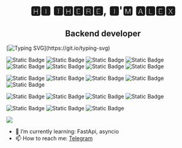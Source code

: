 <h1 align="center">🅷🅸 🆃🅷🅴🆁🅴, 🅸'🅼 🅰🅻🅴🆇</h1>
<h2 align="center">Backend developer</h2>

[![Typing SVG](https://readme-typing-svg.herokuapp.com?color=%2300A550&lines=My+basic+technology+stack:)](https://git.io/typing-svg)

![Static Badge](https://img.shields.io/badge/Python-0000FF)
![Static Badge](https://img.shields.io/badge/Django-228B22)
![Static Badge](https://img.shields.io/badge/Django_REST-framework-red)
![Static Badge](https://img.shields.io/badge/Docker-008080)
![Static Badge](https://img.shields.io/badge/Nginx-006400)
![Static Badge](https://img.shields.io/badge/Git-FF4500)
![Static Badge](https://img.shields.io/badge/Linux-FFDAB9)
![Static Badge](https://img.shields.io/badge/PostgreSQL-4682B4)

![Static Badge](https://img.shields.io/badge/REST_API-6A5ACD)
![Static Badge](https://img.shields.io/badge/Postman-D2691E)
![Static Badge](https://img.shields.io/badge/Logging-696969)
![Static Badge](https://img.shields.io/badge/unittest-800000)
![Static Badge](https://img.shields.io/badge/DBeaver-66CDAA)

![Static Badge](https://img.shields.io/badge/HTML-FF7F50)
![Static Badge](https://img.shields.io/badge/CSS-00CED1)
![Static Badge](https://img.shields.io/badge/Bootstrap-7B68EE)
![Static Badge](https://img.shields.io/badge/Jinja-000000)

![Static Badge](https://img.shields.io/badge/FastAPI-2E8B57)
![Static Badge](https://img.shields.io/badge/asyncio-808000)
![Static Badge](https://img.shields.io/badge/pydantic-sqlalchemy-black)


![](https://github-profile-summary-cards.vercel.app/api/cards/profile-details?username=Aleks-Ti&theme=solarized_dark)

- 🌱 I’m currently learning: FastApi, asyncio
- 📫 How to reach me: [Telegram](https://t.me/rombyard)

<!--

**Aleks-Ti/Aleks-Ti** is a ✨ _special_ ✨ repository because its `README.md` (this file) appears on your GitHub profile.
![React](https://img.shields.io/badge/react-%2320232a.svg?style=for-the-badge&logo=react&logoColor=%2361DAFB)
![Codewars](https://img.shields.io/badge/Codewars-B1361E?style=for-the-badge&logo=codewars&logoColor=grey)
![LeetCode](https://img.shields.io/badge/LeetCode-000000?style=for-the-badge&logo=LeetCode&logoColor=#d16c06)
![Stack Overflow](https://img.shields.io/badge/-Stackoverflow-FE7A16?style=for-the-badge&logo=stack-overflow&logoColor=white)
Here are some ideas to get you started:

- 🔭 I’m currently working on ...
- 🌱 I’m currently learning ...
- 👯 I’m looking to collaborate on ...
- 🤔 I’m looking for help with ...
- 💬 Ask me about ...
- 📫 How to reach me: ...
- 😄 Pronouns: ...
- ⚡ Fun fact: ...
-->
